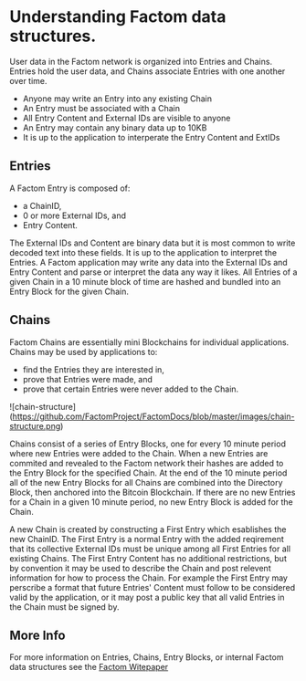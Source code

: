 Understanding Factom data structures.
===

User data in the Factom network is organized into Entries and Chains. Entries hold the user data, and Chains associate Entries with one another over time.

* Anyone may write an Entry into any existing Chain
* An Entry must be associated with a Chain
* All Entry Content and External IDs are visible to anyone
* An Entry may contain any binary data up to 10KB
* It is up to the application to interperate the Entry Content and ExtIDs

Entries
---
A Factom Entry is composed of:
- a ChainID,
- 0 or more External IDs, and 
- Entry Content. 

The External IDs and Content are binary data but it is most common to write decoded text into these fields. It is up to the application to interpret the Entries. A Factom application may write any data into the External IDs and Entry Content and parse or interpret the data any way it likes. All Entries of a given Chain in a 10 minute block of time are hashed and bundled into an Entry Block for the given Chain. 

Chains
---
Factom Chains are essentially mini Blockchains for individual applications. Chains may be used by applications to: 
- find the Entries they are interested in, 
- prove that Entries were made, and 
- prove that certain Entries were never added to the Chain.

![chain-structure] (https://github.com/FactomProject/FactomDocs/blob/master/images/chain-structure.png)

Chains consist of a series of Entry Blocks, one for every 10 minute period where new Entries were added to the Chain. When a new Entries are commited and revealed to the Factom network their hashes are added to the Entry Block for the specified Chain. At the end of the 10 minute period all of the new Entry Blocks for all Chains are combined into the Directory Block, then anchored into the Bitcoin Blockchain. If there are no new Entries for a Chain in a given 10 minute period, no new Entry Block is added for the Chain.

A new Chain is created by constructing a First Entry which esablishes the new ChainID. The First Entry is a normal Entry with the added reqirement that its collective External IDs must be unique among all First Entries for all existing Chains. The First Entry Content has no additional restrictions, but by convention it may be used to describe the Chain and post relevent information for how to process the Chain. For example the First Entry may perscribe a format that future Entries' Content must follow to be considered valid by the application, or it may post a public key that all valid Entries in the Chain must be signed by.

More Info
---
For more information on Entries, Chains, Entry Blocks, or internal Factom data structures see the [Factom Witepaper](https://github.com/FactomProject/FactomDocs/blob/master/Factom_Whitepaper.pdf)
